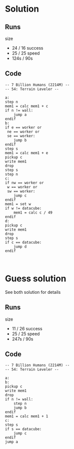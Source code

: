 
# Solution

## Runs
size
* 24 / 16
success
* 25 / 25
speed
* 124s / 90s

## Code
```
-- 7 Billion Humans (2214M) --
-- 54: Terrain Leveler --

a:
step n
mem1 = calc mem1 + c
if n != wall:
	jump a
endif
b:
if e == worker or
 ne == worker or
 se == worker:
	jump b
endif
step s
mem1 = calc mem1 + e
pickup c
write mem1
drop
step s
step n
c:
if nw == worker or
 w == worker or
 sw == worker:
	jump c
endif
mem1 = set w
if w != datacube:
	mem1 = calc c / 49
endif
d:
pickup c
write mem1
drop
step s
if c == datacube:
	jump d
endif



```

# Guess solution
See both solution for details

## Runs
size
* 11 / 26
success
* 25 / 25
speed
* 247s / 90s

## Code
```
-- 7 Billion Humans (2214M) --
-- 54: Terrain Leveler --

a:
b:
pickup c
write mem1
drop
if n != wall:
	step n
	jump b
endif
mem1 = calc mem1 + 1
c:
step s
if s == datacube:
	jump c
endif
jump a



```
